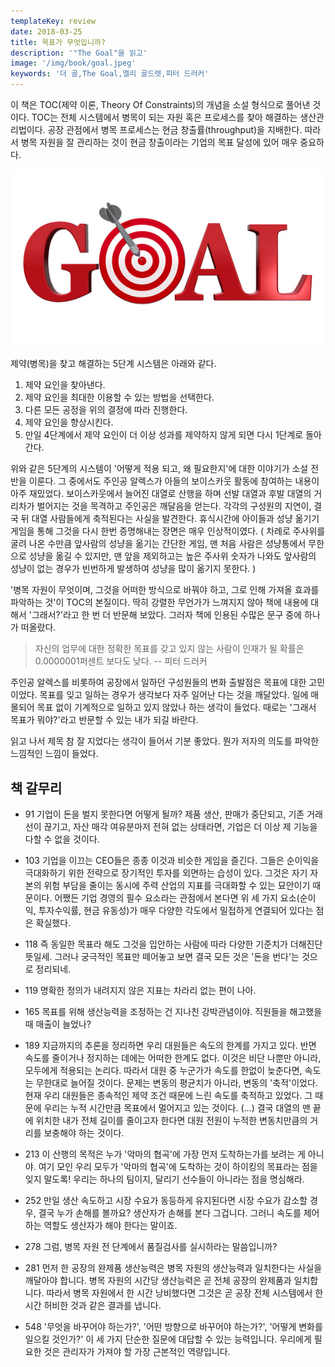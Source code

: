 ```yaml
---
templateKey: review
date: 2018-03-25
title: 목표가 무엇입니까?
description: '"The Goal"을 읽고'
image: '/img/book/goal.jpeg'
keywords: '더 골,The Goal,엘리 골드렛,피터 드러커'
---
```


이 책은 TOC(제약 이론, Theory Of Constraints)의 개념을 소설 형식으로 풀어낸 것이다. TOC는 전체 시스템에서 병목이 되는 자원 혹은 프로세스를 찾아 해결하는 생산관리법이다. 공장 관점에서 병목 프로세스는 현금 창출률(throughput)을 지배한다. 따라서 병목 자원을 잘 관리하는 것이 현금 창출이라는 기업의 목표 달성에 있어 매우 중요하다. 

<p align="center"><img src="/img/book/goal.jpeg" alt="goal"></p>

제약(병목)을 찾고 해결하는 5단계 시스템은 아래와 같다.

1. 제약 요인을 찾아낸다. 
2. 제약 요인을 최대한 이용할 수 있는 방법을 선택한다. 
3. 다른 모든 공정을 위의 결정에 따라 진행한다. 
4. 제약 요인을 향상시킨다. 
5. 만일 4단계에서 제약 요인이 더 이상 성과를 제약하지 않게 되면 다시 1단계로 돌아간다.

위와 같은 5단계의 시스템이 '어떻게 적용 되고, 왜 필요한지'에 대한 이야기가 소설 전반을 이룬다. 그 중에서도 주인공 알렉스가 아들의 보이스카웃 활동에 참여하는 내용이 아주 재밌었다. 보이스카웃에서 늘어진 대열로 산행을 하며 선발 대열과 후발 대열의 거리차가 벌어지는 것을 목격하고 주인공은 깨달음을 얻는다. 각각의 구성원의 지연이, 결국 뒤 대열 사람들에게 축적된다는 사실을 발견한다. 휴식시간에 아이들과 성냥 옮기기 게임을 통해 그것을 다시 한번 증명해내는 장면은 매우 인상적이였다. ( 차례로 주사위를 굴려 나온 수만큼 앞사람의 성냥을 옮기는 간단한 게임, 맨 처음 사람은 성냥통에서 무한으로 성냥을 옮길 수 있지만, 맨 앞을 제외하고는 높은 주사위 숫자가 나와도 앞사람의 성냥이 없는 경우가 빈번하게 발생하여 성냥을 많이 옮기지 못한다. )

'병목 자원이 무엇이며, 그것을 어떠한 방식으로 바꿔야 하고, 그로 인해 가져올 효과를 파악하는 것'이 TOC의 본질이다.  딱히 강렬한 무언가가 느껴지지 않아 책에 내용에 대해서 '그래서?'라고 한 번 더 반문해 보았다. 그러자 책에 인용된 수많은 문구 중에 하나가 떠올랐다. 

> 자신의 업무에 대한 정확한 목표를 갖고 있지 않는 사람이 인재가 될 확률은 0.0000001퍼센트 보다도 낮다. -- 피터 드러커 

주인공 알렉스를 비롯하여 공장에서 일하던 구성원들의 변화 출발점은 목표에 대한 고민이었다. 목표를 잊고 일하는 경우가 생각보다 자주 일어난 다는 것을 깨달았다. 일에 매몰되어 목표 없이 기계적으로 일하고 있지 않았나 하는 생각이 들었다. 때로는 '그래서 목표가 뭐야?'라고 반문할 수 있는 내가 되길 바란다. 

읽고 나서 제목 참 잘 지었다는 생각이 들어서 기분 좋았다. 뭔가 저자의 의도를 파악한 느낌적인 느낌이 들었다.

## 책 갈무리

- 91 기업이 돈을 벌지 못한다면 어떻게 될까? 제품 생산, 판매가 중단되고, 기존 거래선이 끊기고, 자산 매각 여유분마저 전혀 없는 상태라면, 기업은 더 이상 제 기능을 다할 수 없을 것이다. 

- 103 기업을 이끄는 CEO들은 종종 이것과 비슷한 게임을 즐긴다. 그들은 순이익을 극대화하기 위한 전략으로 장기적인 투자를 외면하는 습성이 있다. 그것은 자기 자본의 위험 부담을 줄이는 동시에 주력 산업의 지표를 극대화할 수 있는 묘안이기 때문이다. 어쨌든 기업 경영의 필수 요소라는 관점에서 본다면 위 세 가지 요소(순이익, 투자수익률, 현금 유동성)가 매우 다양한 각도에서 밀접하게 연결되어 있다는 점은 확실했다. 

- 118 즉 동일한 목표라 해도 그것을 입안하는 사람에 따라 다양한 기준치가 더해진단 뜻일세. 그러나 궁극적인 목표만 떼어놓고 보면 결국 모든 것은 '돈을 번다'는 것으로 정리되네.

- 119 명확한 정의가 내려지지 않은 지표는 차라리 없는 편이 나아. 

- 165 목표를 위해 생산능력을 조정하는 건 지나친 강박관념이야. 직원들을 해고했을 때 매출이 늘었나? 

- 189 지금까지의 추론을 정리하면 우리 대원들은 속도의 한계를 가지고 있다. 반면 속도를 줄이거나 정지하는 데에는 어떠한 한계도 없다. 이것은 비단 나뿐만 아니라, 모두에게 적용되는 논리다. 따라서 대원 중 누군가가 속도를 한없이 늦춘다면, 속도는 무한대로 늘어질 것이다. 문제는 변동의 평균치가 아니라, 변동의 '축적'이었다. 현재 우리 대원들은 종속적인 제약 조건 때문에 느린 속도를 축적하고 있었다. 그 때문에 우리는 누적 시간만큼 목표에서 멀어지고 있는 것이다. (...) 결국 대열의 맨 끝에 위치한 내가 전체 길이를 줄이고자 한다면 대원 전원이 누적한 변동치만큼의 거리를 보충해야 하는 것이다.

- 213 이 산행의 목적은 누가 '악마의 협곡'에 가장 먼저 도착하는가를 보려는 게 아니야. 여기 모인 우리 모두가 '악마의 협곡'에 도착하는 것이 하이킹의 목표라는 점을 잊지 말도록! 우리는 하나의 팀이지, 달리기 선수들이 아니라는 점을 명심해라. 

- 252 만일 생산 속도하고 시장 수요가 동등하게 유지된다면 시장 수요가 감소할 경우, 결국 누가 손해를 볼까요? 생산자가 손해를 본다 그겁니다. 그러니 속도를 제어하는 역할도 생산자가 해야 한다는 말이죠.

- 278 그럼, 병목 자원 전 단계에서 품질검사를 실시하라는 말씀입니까? 

- 281 먼저 한 공장의 완제품 생산능력은 병목 자원의 생산능력과 일치한다는 사실을 깨달아야 합니다. 병목 자원의 시간당 생산능력은 곧 전체 공장의 완제품과 일치합니다. 따라서 병목 자원에서 한 시간 낭비했다면 그것은 곧 공장 전체 시스템에서 한 시간 허비한 것과 같은 결과를 냅니다. 

- 548 '무엇을 바꾸어야 하는가?', '어떤 방향으로 바꾸어야 하는가?', '어떻게 변화를 일으킬 것인가?' 이 세 가지 단순한 질문에 대답할 수 있는 능력입니다. 우리에게 필요한 것은 관리자가 가져야 할 가장 근본적인 역량입니다.
